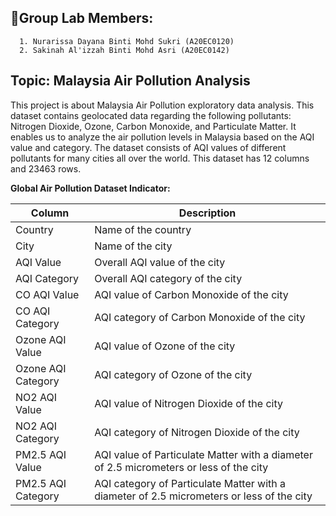 <h2>🥼Group Lab Members:</h2>

      1. Nurarissa Dayana Binti Mohd Sukri (A20EC0120)	
      2. Sakinah Al'izzah Binti Mohd Asri (A20EC0142)
      
<h2>Topic: Malaysia Air Pollution Analysis</h2>

This project is about Malaysia Air Pollution exploratory data analysis. This dataset contains geolocated data regarding the following pollutants: Nitrogen Dioxide, Ozone, Carbon Monoxide, and Particulate Matter. It enables us to analyze the air pollution levels in Malaysia based on the AQI value and category. The dataset consists of AQI values of different pollutants for many cities all over the world. This dataset has 12 columns and 23463 rows.

**Global Air Pollution Dataset Indicator:**

Column | Description
-----|------------
Country | Name of the country
City | Name of the city
AQI Value | Overall AQI value of the city
AQI Category | Overall AQI category of the city
CO AQI Value | AQI value of Carbon Monoxide of the city
CO AQI Category | AQI category of Carbon Monoxide of the city
Ozone AQI Value | AQI value of Ozone of the city
Ozone AQI Category | AQI category of Ozone of the city
NO2 AQI Value | AQI value of Nitrogen Dioxide of the city
NO2 AQI Category | AQI category of Nitrogen Dioxide of the city
PM2.5 AQI Value | AQI value of Particulate Matter with a diameter of 2.5 micrometers or less of the city
PM2.5 AQI Category | AQI category of Particulate Matter with a diameter of 2.5 micrometers or less of the city
   
